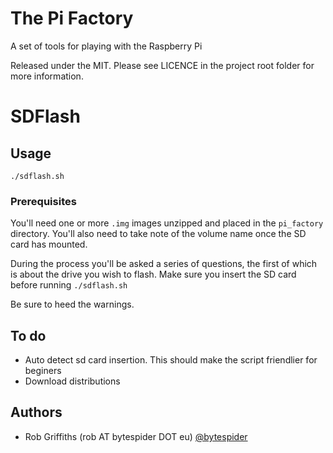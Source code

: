 # The Pi Factory

A set of tools for playing with the Raspberry Pi

Released under the MIT. Please see LICENCE in the project root folder for more
information.


# SDFlash
## Usage

    ./sdflash.sh

### Prerequisites
You'll need one or more `.img` images unzipped and placed in the `pi_factory` directory.
You'll also need to take note of the volume name once the SD card has mounted.

During the process you'll be asked a series of questions, the first of which is about the drive you wish to flash. Make sure you
insert the SD card before running `./sdflash.sh`

Be sure to heed the warnings.


## To do

- Auto detect sd card insertion. This should make the script friendlier for beginers
- Download distributions


## Authors

  * Rob Griffiths (rob AT bytespider DOT eu) [@bytespider](https://twitter.com/bytespider)
